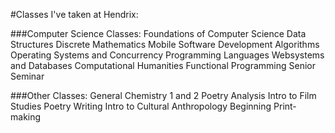 #Classes I've taken at Hendrix: 

###Computer Science Classes:
Foundations of Computer Science
Data Structures
Discrete Mathematics
Mobile Software Development
Algorithms
Operating Systems and Concurrency
Programming Languages
Websystems and Databases
Computational Humanities
Functional Programming
Senior Seminar

###Other Classes:
General Chemistry 1 and 2
Poetry Analysis
Intro to Film Studies
Poetry Writing
Intro to Cultural Anthropology
Beginning Print-making
